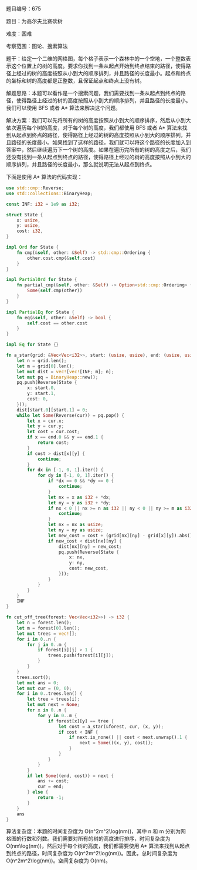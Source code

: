 题目编号：675

题目：为高尔夫比赛砍树

难度：困难

考察范围：图论、搜索算法

题干：给定一个二维的网格图，每个格子表示一个森林中的一个空地，一个整数表示这个位置上的树的高度。要求你找到一条从起点开始到终点结束的路径，使得路径上经过的树的高度按照从小到大的顺序排列，并且路径的长度最小。起点和终点的坐标和树的高度都是正整数，且保证起点和终点上没有树。

解题思路：本题可以看作是一个搜索问题，我们需要找到一条从起点到终点的路径，使得路径上经过的树的高度按照从小到大的顺序排列，并且路径的长度最小。我们可以使用 BFS 或者 A* 算法来解决这个问题。

解决方案：我们可以先将所有的树的高度按照从小到大的顺序排序，然后从小到大依次遍历每个树的高度，对于每个树的高度，我们都使用 BFS 或者 A* 算法来找到从起点到终点的路径，使得路径上经过的树的高度按照从小到大的顺序排列，并且路径的长度最小。如果找到了这样的路径，我们就可以将这个路径的长度加入到答案中，然后继续遍历下一个树的高度。如果在遍历完所有的树的高度之后，我们还没有找到一条从起点到终点的路径，使得路径上经过的树的高度按照从小到大的顺序排列，并且路径的长度最小，那么就说明无法从起点到终点。

下面是使用 A* 算法的代码实现：

```rust
use std::cmp::Reverse;
use std::collections::BinaryHeap;

const INF: i32 = 1e9 as i32;

struct State {
    x: usize,
    y: usize,
    cost: i32,
}

impl Ord for State {
    fn cmp(&self, other: &Self) -> std::cmp::Ordering {
        other.cost.cmp(&self.cost)
    }
}

impl PartialOrd for State {
    fn partial_cmp(&self, other: &Self) -> Option<std::cmp::Ordering> {
        Some(self.cmp(other))
    }
}

impl PartialEq for State {
    fn eq(&self, other: &Self) -> bool {
        self.cost == other.cost
    }
}

impl Eq for State {}

fn a_star(grid: &Vec<Vec<i32>>, start: (usize, usize), end: (usize, usize)) -> i32 {
    let n = grid.len();
    let m = grid[0].len();
    let mut dist = vec![vec![INF; m]; n];
    let mut pq = BinaryHeap::new();
    pq.push(Reverse(State {
        x: start.0,
        y: start.1,
        cost: 0,
    }));
    dist[start.0][start.1] = 0;
    while let Some(Reverse(cur)) = pq.pop() {
        let x = cur.x;
        let y = cur.y;
        let cost = cur.cost;
        if x == end.0 && y == end.1 {
            return cost;
        }
        if cost > dist[x][y] {
            continue;
        }
        for dx in [-1, 0, 1].iter() {
            for dy in [-1, 0, 1].iter() {
                if *dx == 0 && *dy == 0 {
                    continue;
                }
                let nx = x as i32 + *dx;
                let ny = y as i32 + *dy;
                if nx < 0 || nx >= n as i32 || ny < 0 || ny >= m as i32 {
                    continue;
                }
                let nx = nx as usize;
                let ny = ny as usize;
                let new_cost = cost + (grid[nx][ny] - grid[x][y]).abs();
                if new_cost < dist[nx][ny] {
                    dist[nx][ny] = new_cost;
                    pq.push(Reverse(State {
                        x: nx,
                        y: ny,
                        cost: new_cost,
                    }));
                }
            }
        }
    }
    INF
}

fn cut_off_tree(forest: Vec<Vec<i32>>) -> i32 {
    let n = forest.len();
    let m = forest[0].len();
    let mut trees = vec![];
    for i in 0..n {
        for j in 0..m {
            if forest[i][j] > 1 {
                trees.push(forest[i][j]);
            }
        }
    }
    trees.sort();
    let mut ans = 0;
    let mut cur = (0, 0);
    for i in 0..trees.len() {
        let tree = trees[i];
        let mut next = None;
        for x in 0..n {
            for y in 0..m {
                if forest[x][y] == tree {
                    let cost = a_star(&forest, cur, (x, y));
                    if cost < INF {
                        if next.is_none() || cost < next.unwrap().1 {
                            next = Some(((x, y), cost));
                        }
                    }
                }
            }
        }
        if let Some((end, cost)) = next {
            ans += cost;
            cur = end;
        } else {
            return -1;
        }
    }
    ans
}
```

算法复杂度：本题的时间复杂度为 O(n^2m^2\log(nm))，其中 n 和 m 分别为网格图的行数和列数。我们需要对所有的树的高度进行排序，时间复杂度为 O(nm\log(nm))，然后对于每个树的高度，我们都需要使用 A* 算法来找到从起点到终点的路径，时间复杂度为 O(n^2m^2\log(nm))。因此，总时间复杂度为 O(n^2m^2\log(nm))。空间复杂度为 O(nm)。